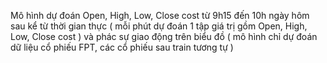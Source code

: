 Mô hình dự đoán Open, High, Low, Close cost từ 9h15 đến 10h ngày hôm sau kể từ thời gian thực ( mỗi phút dự đoán 1 tập giá trị gồm Open, High, Low, Close cost ) và phác sự giao động trên biểu đồ ( mô hình chỉ dự đoán dữ liệu cổ phiếu FPT, các cổ phiếu sau train tương tự )
